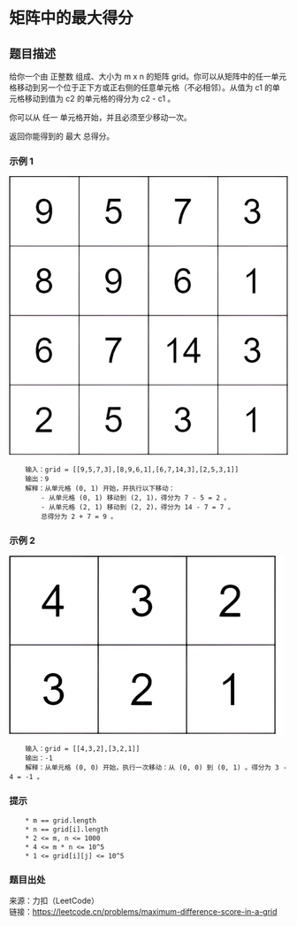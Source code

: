 # 矩阵中的最大得分

## 题目描述

给你一个由 正整数 组成、大小为 m x n 的矩阵 grid。你可以从矩阵中的任一单元格移动到另一个位于正下方或正右侧的任意单元格（不必相邻）。从值为 c1 的单元格移动到值为 c2 的单元格的得分为 c2 - c1 。

你可以从 任一 单元格开始，并且必须至少移动一次。

返回你能得到的 最大 总得分。

### 示例 1

![矩阵](images/300-grid1.png "矩阵")

```text
    输入：grid = [[9,5,7,3],[8,9,6,1],[6,7,14,3],[2,5,3,1]]
    输出：9
    解释：从单元格 (0, 1) 开始，并执行以下移动：
        - 从单元格 (0, 1) 移动到 (2, 1)，得分为 7 - 5 = 2 。
        - 从单元格 (2, 1) 移动到 (2, 2)，得分为 14 - 7 = 7 。
        总得分为 2 + 7 = 9 。
```

### 示例 2

![矩阵](images/300-grid2.png "矩阵")

```text
    输入：grid = [[4,3,2],[3,2,1]]
    输出：-1
    解释：从单元格 (0, 0) 开始，执行一次移动：从 (0, 0) 到 (0, 1) 。得分为 3 - 4 = -1 。
```

### 提示

```text
    * m == grid.length
    * n == grid[i].length
    * 2 <= m, n <= 1000
    * 4 <= m * n <= 10^5
    * 1 <= grid[i][j] <= 10^5
```

### 题目出处

来源：力扣（LeetCode）  
链接：<https://leetcode.cn/problems/maximum-difference-score-in-a-grid>
